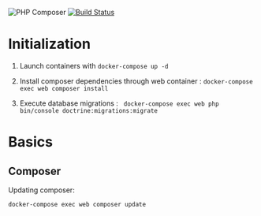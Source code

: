 ![PHP Composer](https://github.com/deveBrice/community-platform-JOB/workflows/PHP%20Composer/badge.svg)
[![Build Status](https://travis-ci.com/deveBrice/community-platform-JOB.svg?branch=develop)](https://travis-ci.com/deveBrice/community-platform-JOB)
# Initialization

1) Launch containers with  ``` docker-compose up -d ```

2) Install composer dependencies through web container :
 ``` docker-compose exec web composer install  ```
3) Execute database migrations :
 ``` docker-compose exec web php bin/console doctrine:migrations:migrate```

# Basics
## Composer

Updating composer:

``` docker-compose exec web composer update ```


 

